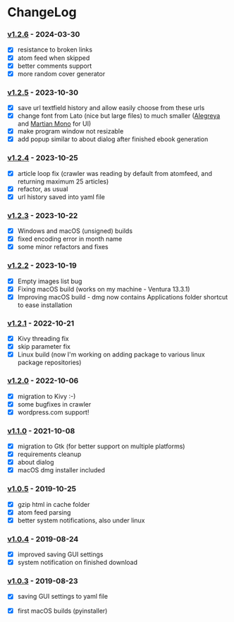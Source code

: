 # ChangeLog

### [v1.2.6](https://github.com/bohdanbobrowski/blog2epub/releases/tag/v1.2.6) - 2024-03-30
- [x] resistance to broken links
- [x] atom feed when skipped
- [x] better comments support
- [x] more random cover generator
 
### [v1.2.5](https://github.com/bohdanbobrowski/blog2epub/releases/tag/v1.2.5) - 2023-10-30
- [x] save url textfield history and allow easily choose from these urls
- [x] change font from Lato (nice but large files) to much smaller ([Alegreya](https://github.com/huertatipografica/Alegreya) and [Martian Mono](https://github.com/evilmartians/mono) for UI)
- [x] make program window not resizable
- [x] add popup similar to about dialog after finished ebook generation

### [v1.2.4](https://github.com/bohdanbobrowski/blog2epub/releases/tag/v1.2.4) - 2023-10-25
- [x] article loop fix (crawler was reading by default from atomfeed, and returning maximum 25 articles)
- [x] refactor, as usual
- [x] url history saved into yaml file

### [v1.2.3](https://github.com/bohdanbobrowski/blog2epub/releases/tag/v1.2.3) - 2023-10-22
- [x] Windows and macOS (unsigned) builds
- [x] fixed encoding error in month name
- [x] some minor refactors and fixes

### [v1.2.2](https://github.com/bohdanbobrowski/blog2epub/releases/tag/v1.2.2) - 2023-10-19
- [x] Empty images list bug
- [x] Fixing macOS build (works on my machine - Ventura 13.3.1)
- [x] Improving macOS build - dmg now contains Applications folder shortcut to ease installation

### [v1.2.1](https://github.com/bohdanbobrowski/blog2epub/releases/tag/v1.2.1) - 2022-10-21
- [x] Kivy threading fix
- [x] skip parameter fix
- [x] Linux build (now I'm working on adding package to various linux package repositories)

### [v1.2.0](https://github.com/bohdanbobrowski/blog2epub/releases/tag/v1.2.0) - 2022-10-06
- [x] migration to Kivy :-)
- [x] some bugfixes in crawler
- [x] wordpress.com support!

### [v1.1.0](https://github.com/bohdanbobrowski/blog2epub/releases/tag/v1.1.0) - 2021-10-08
- [x] migration to Gtk (for better support on multiple platforms)
- [x] requirements cleanup
- [x] about dialog
- [x] macOS dmg installer included

### [v1.0.5](https://github.com/bohdanbobrowski/blog2epub/releases/tag/v1.0.5) - 2019-10-25
- [x] gzip html in cache folder
- [x] atom feed parsing
- [x] better system notifications, also under linux

### [v1.0.4](https://github.com/bohdanbobrowski/blog2epub/releases/tag/v1.0.4) - 2019-08-24
- [x] improved saving GUI settings
- [x] system notification on finished download

### [v1.0.3](https://github.com/bohdanbobrowski/blog2epub/releases/tag/v1.0.3) - 2019-08-23

- [x] saving GUI settings to yaml file
- [x] first macOS builds (pyinstaller)

